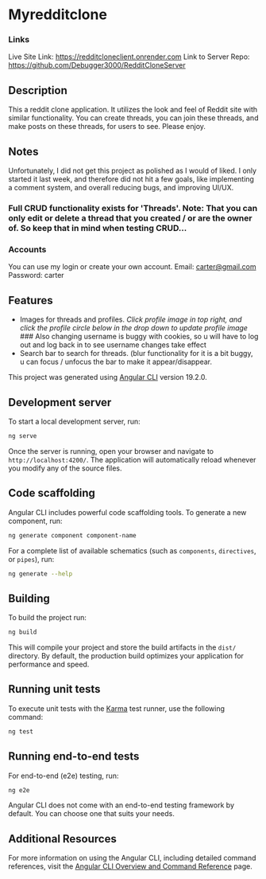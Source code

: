 # Myredditclone

### Links
Live Site Link: https://redditcloneclient.onrender.com
Link to Server Repo: https://github.com/Debugger3000/RedditCloneServer

## Description
This a reddit clone application. It utilizes the look and feel of Reddit site with similar functionality. You can create threads, you can join these threads, and make posts on these threads, for users to see. Please enjoy. 

## Notes
Unfortunately, I did not get this project as polished as I would of liked. I only started it last week, and therefore did not hit a few goals, like implementing a comment system, and overall reducing bugs, and improving UI/UX.
### Full CRUD functionality exists for 'Threads'. Note: That you can only edit or delete a thread that you created / or are the owner of. So keep that in mind when testing CRUD...

### Accounts
You can use my login or create your own account.
Email: carter@gmail.com
Password: carter

## Features
- Images for threads and profiles. *Click profile image in top right, and click the profile circle below in the drop down to update profile image* ### Also changing username is buggy with cookies, so u will have to log out and log back in to see username changes take effect
- Search bar to search for threads. (blur functionality for it is a bit buggy, u can focus / unfocus the bar to make it appear/disappear.





















This project was generated using [Angular CLI](https://github.com/angular/angular-cli) version 19.2.0.

## Development server

To start a local development server, run:

```bash
ng serve
```

Once the server is running, open your browser and navigate to `http://localhost:4200/`. The application will automatically reload whenever you modify any of the source files.

## Code scaffolding

Angular CLI includes powerful code scaffolding tools. To generate a new component, run:

```bash
ng generate component component-name
```

For a complete list of available schematics (such as `components`, `directives`, or `pipes`), run:

```bash
ng generate --help
```

## Building

To build the project run:

```bash
ng build
```

This will compile your project and store the build artifacts in the `dist/` directory. By default, the production build optimizes your application for performance and speed.

## Running unit tests

To execute unit tests with the [Karma](https://karma-runner.github.io) test runner, use the following command:

```bash
ng test
```

## Running end-to-end tests

For end-to-end (e2e) testing, run:

```bash
ng e2e
```

Angular CLI does not come with an end-to-end testing framework by default. You can choose one that suits your needs.

## Additional Resources

For more information on using the Angular CLI, including detailed command references, visit the [Angular CLI Overview and Command Reference](https://angular.dev/tools/cli) page.
